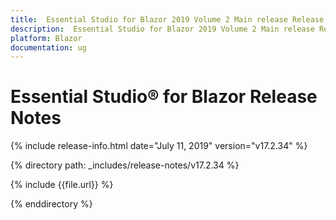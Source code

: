 ```yaml
---
title:  Essential Studio for Blazor 2019 Volume 2 Main release Release Notes  
description:  Essential Studio for Blazor 2019 Volume 2 Main release Release Notes  
platform: Blazor
documentation: ug
---
```


#  Essential Studio&reg; for Blazor  Release Notes  

{% include release-info.html date="July 11, 2019"  version="v17.2.34" %} 

{% directory path: _includes/release-notes/v17.2.34 %}

{% include {{file.url}} %}

{% enddirectory %}


